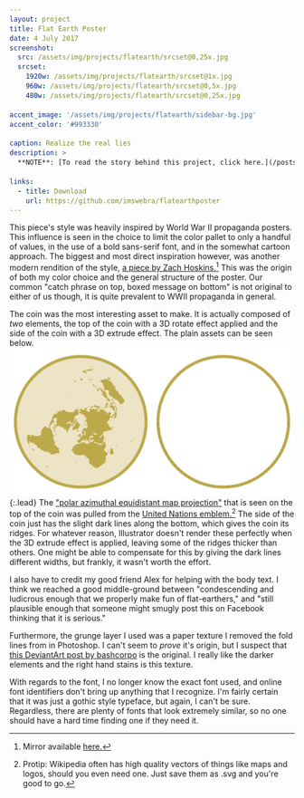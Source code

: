 ```yaml
---
layout: project
title: Flat Earth Poster
date: 4 July 2017
screenshot:
  src: /assets/img/projects/flatearth/srcset@0,25x.jpg
  srcset:
    1920w: /assets/img/projects/flatearth/srcset@1x.jpg
    960w: /assets/img/projects/flatearth/srcset@0,5x.jpg
    480w: /assets/img/projects/flatearth/srcset@0,25x.jpg

accent_image: '/assets/img/projects/flatearth/sidebar-bg.jpg'
accent_color: '#993330'

caption: Realize the real lies
description: >
  **NOTE**: [To read the story behind this project, click here.](/posts/flatearth/)

links:
  - title: Download
    url: https://github.com/imswebra/flatearthposter
---
```


This piece's style was heavily inspired by World War II propaganda posters. This influence is seen in the choice to limit the color pallet to only a handful of values, in the use of a bold sans-serif font, and in the somewhat cartoon approach. The biggest and most direct inspiration however, was another modern rendition of the style, [a piece by Zach Hoskins.](http://zbhos.com/2011/04/01/wwii-propaganda-poster/)[^1] This was the origin of both my color choice and the general structure of the poster. Our common "catch phrase on top, boxed message on bottom" is not original to either of us though, it is quite prevalent to WWII propaganda in general.

The coin was the most interesting asset to make. It is actually composed of *two* elements, the top of the coin with a 3D rotate effect applied and the side of the coin with a 3D extrude effect. The plain assets can be seen below.
![Full-width image](/assets/img/projects/flatearth/coinassets.png){:.lead}
The ["polar azimuthal equidistant map projection"](https://en.wikipedia.org/wiki/Azimuthal_equidistant_projection) that is seen on the top of the coin was pulled from the [United Nations emblem.](https://en.wikipedia.org/wiki/File:Emblem_of_the_United_Nations.svg)[^2] The side of the coin just has the slight dark lines along the bottom, which gives the coin its ridges. For whatever reason, Illustrator doesn't render these perfectly when the 3D extrude effect is applied, leaving some of the ridges thicker than others. One might be able to compensate for this by giving the dark lines different widths, but frankly, it wasn't worth the effort.

I also have to credit my good friend Alex for helping with the body text. I think we reached a good middle-ground between "condescending and ludicrous enough that we properly make fun of flat-earthers," and "still plausible enough that someone might smugly post this on Facebook thinking that it is serious."

Furthermore, the grunge layer I used was a paper texture I removed the fold lines from in Photoshop. I can't seem to *prove* it's origin, but I suspect that [this DeviantArt post by bashcorpo](https://bashcorpo.deviantart.com/art/Grungy-paper-texture-v-6-37649221) is the original. I really like the darker elements and the right hand stains is this texture.

With regards to the font, I no longer know the exact font used, and online font identifiers don't bring up anything that I recognize. I'm fairly certain that it was just a gothic style typeface, but again, I can't be sure. Regardless, there are plenty of fonts that look extremely similar, so no one should have a hard time finding one if they need it.


[^1]: Mirror available [here.](https://web.archive.org/web/20171231180311/http://zbhos.com/2011/04/01/wwii-propaganda-poster/)
[^2]: Protip: Wikipedia often has high quality vectors of things like maps and logos, should you even need one. Just save them as .svg and you're good to go.